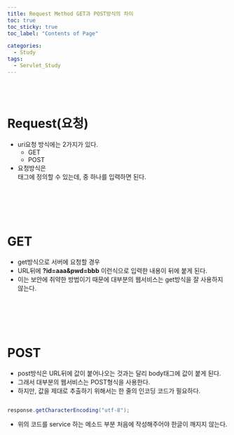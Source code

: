 ```yaml
---
title: Request Method GET과 POST방식의 차이
toc: true
toc_sticky: true
toc_label: "Contents of Page"

categories:
  - Study
tags:
  - Servlet_Study
---
```


<br><br>

# Request(요청)
* uri요청 방식에는 2가지가 있다.
   - GET
   - POST
* 요청방식은 <form>태그에 정의할 수 있는데, <form method="get/post"> 중 하나를 입력하면 된다.


<br><br><br><br>

# GET
* get방식으로 서버에 요청할 경우
* URL뒤에 **?id=aaa&pwd=bbb** 이런식으로 입력한 내용이 뒤에 붙게 된다.
* 이는 보안에 취약한 방법이기 때문에 대부분의 웹서비스는 get방식을 잘 사용하지 않는다.

<br><br><br><br>

# POST
* post방식은 URL뒤에 값이 붙어나오는 것과는 달리 body태그에 값이 붙게 된다.
* 그래서 대부분의 웹서비스는 POST형식을 사용한다.
* 하지만, 값을 제대로 추출하기 위해서는 한 줄의 인코딩 코드가 필요하다.

```java

response.getCharacterEncoding("utf-8");

```

* 위의 코드를 service 하는 메소드 부분 처음에 작성해주어야 한글이 깨지지 않는다.

<br><br><br><br>
  
